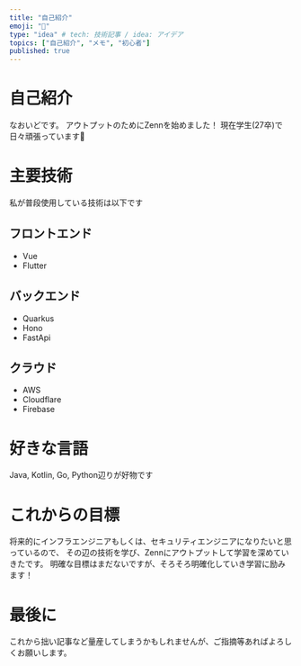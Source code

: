 ```yaml
---
title: "自己紹介"
emoji: "🚀"
type: "idea" # tech: 技術記事 / idea: アイデア
topics: ["自己紹介", "メモ", "初心者"]
published: true
---
```

# 自己紹介
なおいどです。
アウトプットのためにZennを始めました！
現在学生(27卒)で日々頑張っています📖

# 主要技術
私が普段使用している技術は以下です
## フロントエンド
- Vue
- Flutter
## バックエンド
- Quarkus
- Hono
- FastApi
## クラウド
- AWS
- Cloudflare
- Firebase

# 好きな言語
Java, Kotlin, Go, Python辺りが好物です

# これからの目標
将来的にインフラエンジニアもしくは、セキュリティエンジニアになりたいと思っているので、
その辺の技術を学び、Zennにアウトプットして学習を深めていきたです。
明確な目標はまだないですが、そろそろ明確化していき学習に励みます！

# 最後に
これから拙い記事など量産してしまうかもしれませんが、ご指摘等あればよろしくお願いします。
